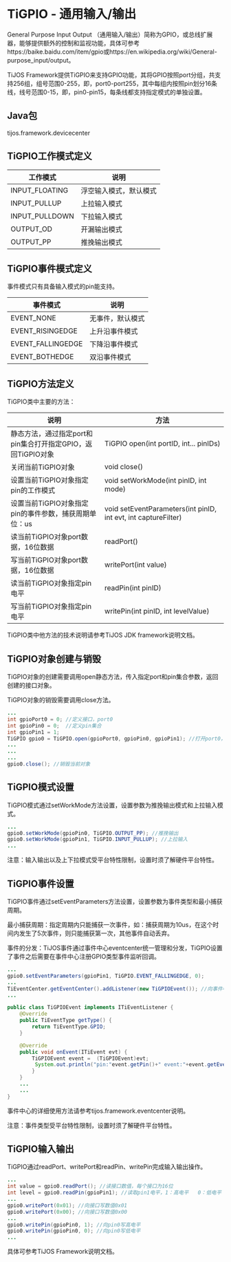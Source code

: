 # TiGPIO - 通用输入/输出

General Purpose Input Output （通用输入/输出）简称为GPIO，或总线扩展器，能够提供额外的控制和监视功能，具体可参考https://baike.baidu.com/item/gpio或https://en.wikipedia.org/wiki/General-purpose_input/output。

TiJOS Framework提供TiGPIO来支持GPIO功能，其将GPIO按照port分组，共支持256组，组号范围0-255，即，port0-port255，其中每组内按照pin划分16条线，线号范围0-15，即，pin0-pin15，每条线都支持指定模式的单独设置。

## Java包
tijos.framework.devicecenter

## TiGPIO工作模式定义

| 工作模式           | 说明           |
| -------------- | ------------ |
| INPUT_FLOATING | 浮空输入模式，默认模式  |
| INPUT_PULLUP   | 上拉输入模式       |
| INPUT_PULLDOWN | 下拉输入模式       |
| OUTPUT_OD      | 开漏输出模式       |
| OUTPUT_PP      | 推挽输出模式       |


## TiGPIO事件模式定义

事件模式只有具备输入模式的pin能支持。

| 事件模式              | 说明       |
| ----------------- | -------- |
| EVENT_NONE        | 无事件，默认模式 |
| EVENT_RISINGEDGE  | 上升沿事件模式  |
| EVENT_FALLINGEDGE | 下降沿事件模式  |
| EVENT_BOTHEDGE    | 双沿事件模式   |



## TiGPIO方法定义

TiGPIO类中主要的方法：

| 说明                                     | 方法                                       |
| -------------------------------------- | ---------------------------------------- |
| 静态方法，通过指定port和pin集合打开指定GPIO，返回TiGPIO对象 | TiGPIO open(int portID, int... pinIDs)   |
| 关闭当前TiGPIO对象                           | void close()                             |
| 设置当前TiGPIO对象指定pin的工作模式                 | void setWorkMode(int pinID, int mode)    |
| 设置当前TiGPIO对象指定pin的事件参数，捕获周期单位：us       | void setEventParameters(int pinID, int evt, int captureFilter) |
| 读当前TiGPIO对象port数据，16位数据                | readPort()                               |
| 写当前TiGPIO对象port数据，16位数据                | writePort(int value)                     |
| 读当前TiGPIO对象指定pin电平                     | readPin(int pinID)                       |
| 写当前TiGPIO对象指定pin电平                     | writePin(int pinID, int levelValue)      |

TiGPIO类中他方法的技术说明请参考TiJOS JDK framework说明文档。



## TiGPIO对象创建与销毁

TiGPIO对象的创建需要调用open静态方法，传入指定port和pin集合参数，返回创建的接口对象。

TiGPIO对象的销毁需要调用close方法。

```java
...
int gpioPort0 = 0; //定义接口，port0
int gpioPin0 = 0;  //定义pin集合
int gpioPin1 = 1;
TiGPIO gpio0 = TiGPIO.open(gpioPort0, gpioPin0, gpioPin1); //打开port0，返回TiGPIO接口对象
...
...
...
gpio0.close(); //销毁当前对象
```



## TiGPIO模式设置

TiGPIO模式通过setWorkMode方法设置，设置参数为推挽输出模式和上拉输入模式。

```java
...
gpio0.setWorkMode(gpioPin0, TiGPIO.OUTPUT_PP); //推挽输出
gpio0.setWorkMode(gpioPin1, TiGPIO.INPUT_PULLUP); //上拉输入
...
```

注意：输入输出以及上下拉模式受平台特性限制，设置时须了解硬件平台特性。



## TiGPIO事件设置

TiGPIO事件通过setEventParameters方法设置，设置参数为事件类型和最小捕获周期。

最小捕获周期：指定周期内只能捕获一次事件，如：捕获周期为10us，在这个时间内发生了5次事件，则只能捕获第一次，其他事件自动丢弃。

事件的分发：TiJOS事件通过事件中心eventcenter统一管理和分发，TiGPIO设置了事件之后需要在事件中心注册GPIO类型事件监听回调。

```java
...
gpio0.setEventParameters(gpioPin1, TiGPIO.EVENT_FALLINGEDGE, 0);
...
TiEventCenter.getEventCenter().addListener(new TiGPIOEvent()); //向事件中心添加GPIO事件监听
...
```

```java
public class TiGPIOEvent implements ITiEventListener {
	@Override
	public TiEventType getType() {
		return TiEventType.GPIO;
	}

	@Override
	public void onEvent(ITiEvent evt) {
		TiGPIOEvent event =  (TiGPIOEvent)evt;
      	 System.out.println("pin:"event.getPin()+" event:"+event.getEvent()); //打印发生事件的																		   //pin和event
		}
	}
	...
	...
}
```

事件中心的详细使用方法请参考tijos.framework.eventcenter说明。

注意：事件类型受平台特性限制，设置时须了解硬件平台特性。



## TiGPIO输入输出

TiGPIO通过readPort、writePort和readPin、writePin完成输入输出操作。

```java
...
int value = gpio0.readPort(); //读接口数值，每个接口为16位
int level = gpio0.readPin(gpioPin1); //读取pin1电平，1：高电平   0：低电平
...
gpio0.writePort(0x01); //向接口写数值0x01
gpio0.writePort(0x00); //向接口写数值0x00
...
gpio0.writePin(gpioPin0, 1); //向pin0写高电平
gpio0.writePin(gpioPin0, 0); //向pin0写低电平
...
```



具体可参考TiJOS Framework说明文档。